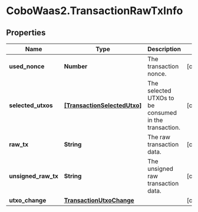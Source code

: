 # CoboWaas2.TransactionRawTxInfo

## Properties

Name | Type | Description | Notes
------------ | ------------- | ------------- | -------------
**used_nonce** | **Number** | The transaction nonce. | [optional] 
**selected_utxos** | [**[TransactionSelectedUtxo]**](TransactionSelectedUtxo.md) | The selected UTXOs to be consumed in the transaction. | [optional] 
**raw_tx** | **String** | The raw transaction data. | [optional] 
**unsigned_raw_tx** | **String** | The unsigned raw transaction data. | [optional] 
**utxo_change** | [**TransactionUtxoChange**](TransactionUtxoChange.md) |  | [optional] 


